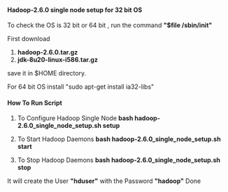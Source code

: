 #### Hadoop-2.6.0 single node setup for 32 bit OS


To check the OS is 32 bit or 64 bit , run the command **"$file /sbin/init"**

First download 

1. **hadoop-2.6.0.tar.gz** 
2. **jdk-8u20-linux-i586.tar.gz** 

save it in $HOME directory.

For 64 bit OS install
"sudo apt-get install ia32-libs"

#### How To Run Script

1. To Configure Hadoop Single Node
		**bash hadoop-2.6.0_single_node_setup.sh setup**

2. To Start Hadoop Daemons
		**bash hadoop-2.6.0_single_node_setup.sh start**

2. To Stop Hadoop Daemons
		**bash hadoop-2.6.0_single_node_setup.sh stop**


It will create the User **"hduser"** with the Password **"hadoop"**
Done


